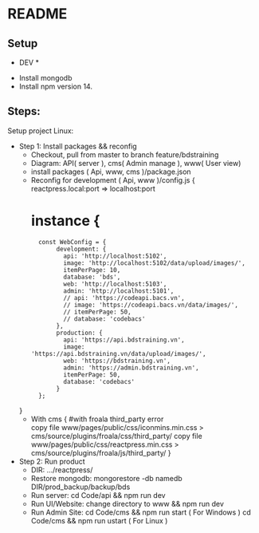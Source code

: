 # README #
## Setup
* DEV *
- Install mongodb 
- Install npm version 14. 

## Steps:
Setup project
Linux:
- Step 1: Install packages && reconfig
	- Checkout, pull from master to branch feature/bdstraining
	- Diagram: API( server ), cms( Admin manage ), www( User view)
	- install packages ( Api, www, cms )/package.json
	- Reconfig for development ( Api, www )/config.js {
		reactpress.local:port => localhost:port 
		# instance {
			const WebConfig = {
 				 development: {
 				   api: 'http://localhost:5102',
 				   image: 'http://localhost:5102/data/upload/images/',
 				   itemPerPage: 10,
 				   database: 'bds',
 				   web: 'http://localhost:5103',
 				   admin: 'http://localhost:5101',
 				   // api: 'https://codeapi.bacs.vn',
 				   // image: 'https://codeapi.bacs.vn/data/images/',
 				   // itemPerPage: 50,
 				   // database: 'codebacs'
 				 },
 				 production: {
 				   api: 'https://api.bdstraining.vn',
 				   image: 'https://api.bdstraining.vn/data/upload/images/',
 				   web: 'https://bdstraining.vn',
 				   admin: 'https://admin.bdstraining.vn',
 				   itemPerPage: 50,
 				   database: 'codebacs'
 				 }
			};
	}	
	- With cms { 
		#with froala third_party error  
		copy file www/pages/public/css/iconmins.min.css > cms/source/plugins/froala/css/third_party/
		copy file www/pages/public/css/reactpress.min.css > cms/source/plugins/froala/js/third_party/
	}
- Step 2: Run product
	* DIR: .../reactpress/
	- Restore mongodb: mongorestore -db namedb DIR/prod_backup/backup/bds
	- Run server: 
	cd Code/api && npm run dev 
	- Run UI/Website:
	change directory to www && npm run dev
	- Run Admin Site:
	cd Code/cms && npm run start ( For Windows )
	cd Code/cms && npm run ustart ( For Linux )

